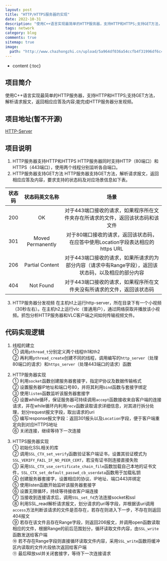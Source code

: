 ```yaml
---
layout: post
title: "HTTP/HTTPS服务器的实现"
date: 2022-10-31
description: "使用C++语言实现最简单的HTTP服务器，支持HTTP和HTTPS;支持GET方法，解析请求报文，返回相应应答及内容;能完成HTTP服务器分发视频"
tags: network
category: blog
comments: true
sitemap: true
image:
  path: "http://www.chazhongzhi.cn/upload/5a964df036a54ccfb4f31996df6c4642.jpg"
---
```

* content
{:toc}


## 项目简介

使用C++语言实现最简单的HTTP服务器，支持HTTP和HTTPS;支持GET方法，解析请求报文，返回相应应答及内容;能完成HTTP服务器分发视频。

## 项目地址(暂不开源)

[HTTP-Server](https://github.com/Windy810/HTTP-Server/)

## 项目说明

1. HTTP服务器支持HTTP和HTTPS
HTTP服务器同时支持HTTP（80端口）和HTTPS（443端口），使用两个线程分别监听各自端口。
2. HTTP服务器支持GET方法
HTTP服务器支持GET方法，解析请求报文，返回相应应答及内容，要求支持的状态码及对应场景信息如下表。   

|状态码|	状态码英文名称	|场景|
| :------: |:------: |:------: |
|200 	|OK 	|对于443端口接收的请求，如果程序所在文件夹存在所请求的文件，返回该状态码和该文件|
|301 	 |Moved Permanently |	对于80端口接收的请求，返回该状态码，在应答中使用Location字段表达相应的https URL|
|206 	 |Partial Content |	对于443端口接收的请求，如果所请求的为部分内容（请求中有Range字段），返回该状态码，以及相应的部分内容|
|404 	|Not Found 	|对于443端口接收的请求，如果程序所在文件夹没有所请求的文件，返回该状态码

3. HTTP服务器分发视频
在主机h1上运行http-server，所在目录下有一个小视频（30秒左右）。在主机h2上运行vlc（普通用户），通过网络获取并播放该小视频。抓包分析HTTP服务器和VLC客户端之间如何传输视频文件。

## 代码实现逻辑

1. 线程的建立  
①	调用`pthread_t`分别定义两个线程th1和th2  
②	再利用`pthread_create`创建不同的线程，调用编写的`http_server`（处理80端口的请求）和`https_server`（处理443端口的请求）函数  

2. HTTP服务器实现  
①	利用`socket`函数创建服务器套接字，指定IP协议及数据传输格式  
②	设置服务器IP地址和端口号80，并将其利用`bind`函数与套接字绑定  
③	使用`listen`函数监听该服务器套接字  
④	设置while循环，保证服务器可持续调用`accept`函数接收来自客户端的连接请求，并在while循环内利用`recv`函数读取请求详细信息，对其进行拆分处理，划分request报文字段，取出请求的uri  
⑤	编写response报文字段：返回301报头以及`Location`字段，便于客户端重定向到对应HTTPS地址  
⑥	关闭连接，继续等待下一次连接  

3. HTTPS服务器实现  
①	初始化SSL相关的库  
②	调用`SSL_CTX_set_verify`函数验证客户端证书，设置其验证模式为`SSL_VERIFY_FAIL_IF_NO_PEER_CERT`，若没有证书则连接直接失败  
③	采用`SSL_CTX_use_certificate_chain_file`函数加载自己本地的证书文件，`SSL_CTX_set_default_passwd_cb_userdata`函数用于加载私钥  
④	创建服务器套接字，设置相应的协议、IP地址、端口443并绑定  
⑤	使用listen函数开始监听该服务器套接字  
⑥	设置无限循环，持续等待接收客户端连接  
⑦	当接收到连接请求后，调用`SSL_set_fd`方法连接socket和ssl  
⑧	利用SSL_read解析请求报文，划分请求的uri等字段，并根据该uri调用`access`方法判断该请求的文件是否存在，若存在则进入下一步，不存在则返回404报文  
⑨	若存在该文件且存在Range字段，则返回206报文，并调用open函数读取相应的文件，根据Range的前后范围划分，循环读取文件内容，由`SSL_write`函数发送给客户端  
⑩	若不存在Range字段则直接循环读取文件内容，采用`SSL_write`函数将缓冲区内读取的文件片段依次返回给客户端  
⑪	最后释放ssl并关闭套接字，等待下一次连接请求

